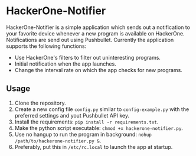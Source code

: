 # HackerOne-Notifier

HackerOne-Notifier is a simple application which sends out a notification to your favorite device whenever a new program is available on HackerOne. Notifications are send out using Pushbullet. Currently the application supports the following functions: 

- Use HackerOne's filters to filter out uninteresting programs.
- Initial notification when the app launches. 
- Change the interval rate on which the app checks for new programs.

## Usage

1. Clone the repository.
2. Create a new config file `config.py` similar to `config-example.py` with the preferred settings and yout Pushbullet API key.
3. Install the requirements: `pip install -r requirements.txt`.
4. Make the python script executable: `chmod +x hackerone-notifier.py`.
5. Use no hangup to run the program in background: `nohup /path/to/hackerone-notifier.py &`.
6. Preferably, put this in `/etc/rc.local` to launch the app at startup.
